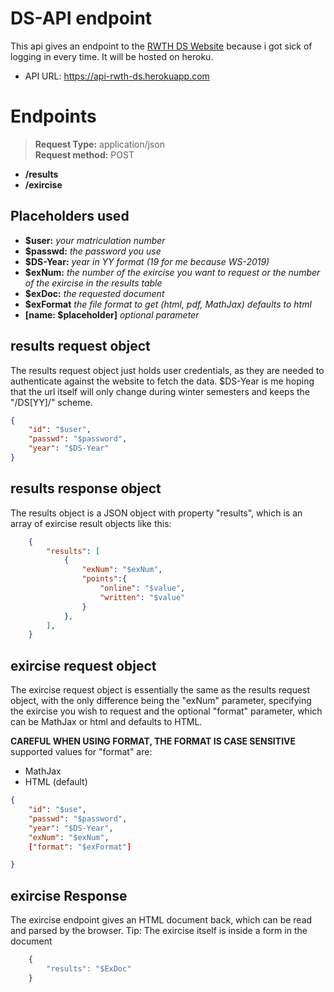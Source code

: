 # DS-API endpoint

This api gives an endpoint to the [RWTH DS Website](https://www2.math.rwth-aachen.de/DS19) because i got sick of logging in every time. It will be hosted on heroku.
- API URL: https://api-rwth-ds.herokuapp.com 

# Endpoints
> **Request Type:** application/json<br>**Request method:** POST
- **/results**
- **/exircise**


## Placeholders used
- **$user:** _your matriculation number_
- **$passwd:** _the password you use_
- **$DS-Year:** _year in YY format (19 for me because WS-2019)_
- **$exNum:**  _the number of the exircise you want to request or the number of the exircise in the results table_
- **$exDoc:** _the requested document_
- **$exFormat** _the file format to get (html, pdf, MathJax) defaults to html_
- **[name: $placeholder]** _optional parameter_


## results request object
The results request object just holds user credentials, as they are needed to authenticate against the website to fetch the data. $DS-Year is me hoping that the url itself will only change during winter semesters and keeps the "/DS[YY]/" scheme. 
```json
{
    "id": "$user",
    "passwd": "$password",
    "year": "$DS-Year"
}
```
## results response object

The results object is a JSON object with property "results", which is an array of exircise result objects like this: 
```json
    {
        "results": [
            {
                "exNum": "$exNum",
                "points":{
                    "online": "$value",
                    "written": "$value"
                }
            },
        ],
    }
```

## exircise request object

The exircise request object is essentially the same as the results request object, with the only difference being the "exNum" parameter, specifying the exircise you wish to request and the optional "format" parameter, which can be MathJax or html and defaults to HTML.

**CAREFUL WHEN USING FORMAT, THE FORMAT IS CASE SENSITIVE**<br>
supported values for "format" are:
- MathJax
- HTML (default)

```json
{
    "id": "$use",
    "passwd": "$password",
    "year": "$DS-Year",
    "exNum": "$exNum",
    ["format": "$exFormat"] 

}

```


## exircise Response
The exircise endpoint gives an HTML document back, which can be read and parsed by the browser.
Tip: The exircise itself is inside a form in the document

```javascript
    {
        "results": "$ExDoc"
    }
```

